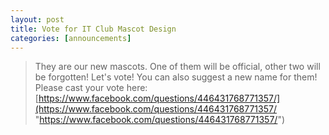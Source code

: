 ```yaml
---
layout: post
title: Vote for IT Club Mascot Design
categories: [announcements]
---
```


> They are our new mascots. One of them will be official, other
two will be forgotten! Let's vote! You can also suggest a new name for
them! Please cast your vote here:
[https://www.facebook.com/questions/446431768771357/](https://www.facebook.com/questions/446431768771357/ "https://www.facebook.com/questions/446431768771357/")
